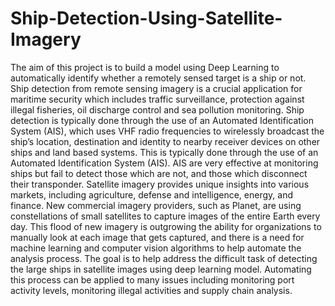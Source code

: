 # Ship-Detection-Using-Satellite-Imagery
The aim of this project is to build a model using Deep Learning to automatically identify whether a remotely sensed target is a ship or not. Ship detection from remote sensing imagery is a crucial application for maritime security which includes traffic surveillance, protection against illegal fisheries, oil discharge control and sea pollution monitoring. Ship detection is typically done through the use of an Automated Identification System (AIS), which uses VHF radio frequencies to wirelessly broadcast the 
ship’s location, destination and identity to nearby receiver devices on other ships and land based systems. This is typically done through the use of an Automated Identification System (AIS). AIS are very effective at monitoring ships but fail to detect those which are not, and those which disconnect their transponder. Satellite imagery provides unique insights into various markets, including agriculture, defense and intelligence, energy, and finance. New commercial imagery providers, such as Planet, are using constellations of small satellites to capture images of the entire Earth every day. This flood of new imagery is outgrowing the ability for organizations to manually look at each image that gets captured, and there is a need for machine learning and computer vision algorithms to help automate the analysis process. The goal is to help address the difficult task of detecting the large ships in satellite images using deep learning model. Automating this process can be applied to many issues including monitoring port activity levels, monitoring illegal activities and supply chain analysis.

